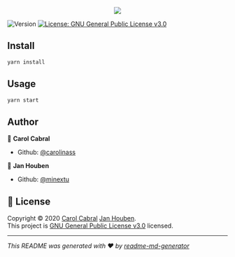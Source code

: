 
<p align="center">
  <img src="https://firebasestorage.googleapis.com/v0/b/nonow-e7237.appspot.com/o/logo_small.png?alt=media&token=559427f9-e7fd-4436-9866-a8cdfad01728" />
</p>
<p>
  <img alt="Version" src="https://img.shields.io/badge/version-1.0.0-blue.svg?cacheSeconds=2592000" />
  <a href="https://github.com/carolinass/team-d/blob/main/LICENSE" target="_blank">
    <img alt="License: GNU General Public License v3.0" src="https://img.shields.io/badge/License-GNU General Public License v3.0-yellow.svg" />
  </a>
</p>

## Install

```sh
yarn install
```

## Usage

```sh
yarn start
```

## Author

👤 **Carol Cabral**

* Github: [@carolinass](https://github.com/carolinass)

👤 **Jan Houben**

* Github: [@minextu](https://github.com/minextu)

## 📝 License

Copyright © 2020 [Carol Cabral](https://github.com/carolinass) [Jan Houben](https://github.com/minextu).<br />
This project is [GNU General Public License v3.0](https://github.com/carolinass/team-d/blob/main/LICENSE) licensed.

***
_This README was generated with ❤️ by [readme-md-generator](https://github.com/kefranabg/readme-md-generator)_
